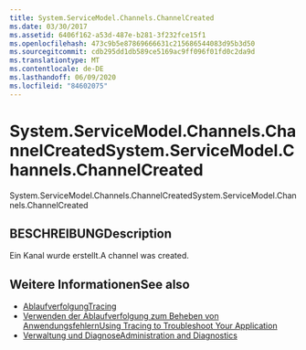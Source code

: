 ```yaml
---
title: System.ServiceModel.Channels.ChannelCreated
ms.date: 03/30/2017
ms.assetid: 6406f162-a53d-487e-b281-3f232fce15f1
ms.openlocfilehash: 473c9b5e87869666631c215686544083d95b3d50
ms.sourcegitcommit: cdb295dd1db589ce5169ac9ff096f01fd0c2da9d
ms.translationtype: MT
ms.contentlocale: de-DE
ms.lasthandoff: 06/09/2020
ms.locfileid: "84602075"
---
```

# <a name="systemservicemodelchannelschannelcreated"></a><span data-ttu-id="db4e7-102">System.ServiceModel.Channels.ChannelCreated</span><span class="sxs-lookup"><span data-stu-id="db4e7-102">System.ServiceModel.Channels.ChannelCreated</span></span>
<span data-ttu-id="db4e7-103">System.ServiceModel.Channels.ChannelCreated</span><span class="sxs-lookup"><span data-stu-id="db4e7-103">System.ServiceModel.Channels.ChannelCreated</span></span>  
  
## <a name="description"></a><span data-ttu-id="db4e7-104">BESCHREIBUNG</span><span class="sxs-lookup"><span data-stu-id="db4e7-104">Description</span></span>  
 <span data-ttu-id="db4e7-105">Ein Kanal wurde erstellt.</span><span class="sxs-lookup"><span data-stu-id="db4e7-105">A channel was created.</span></span>  
  
## <a name="see-also"></a><span data-ttu-id="db4e7-106">Weitere Informationen</span><span class="sxs-lookup"><span data-stu-id="db4e7-106">See also</span></span>

- [<span data-ttu-id="db4e7-107">Ablaufverfolgung</span><span class="sxs-lookup"><span data-stu-id="db4e7-107">Tracing</span></span>](index.md)
- [<span data-ttu-id="db4e7-108">Verwenden der Ablaufverfolgung zum Beheben von Anwendungsfehlern</span><span class="sxs-lookup"><span data-stu-id="db4e7-108">Using Tracing to Troubleshoot Your Application</span></span>](using-tracing-to-troubleshoot-your-application.md)
- [<span data-ttu-id="db4e7-109">Verwaltung und Diagnose</span><span class="sxs-lookup"><span data-stu-id="db4e7-109">Administration and Diagnostics</span></span>](../index.md)

